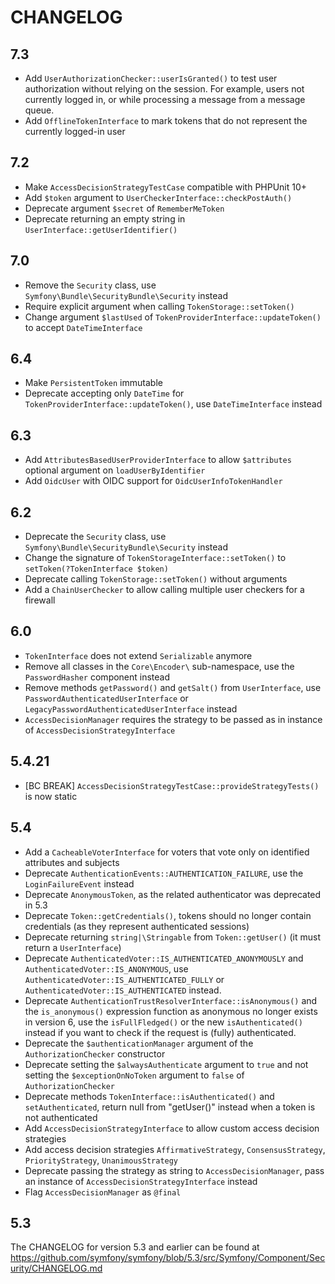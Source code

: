 CHANGELOG
=========

7.3
---

 * Add `UserAuthorizationChecker::userIsGranted()` to test user authorization without relying on the session.
   For example, users not currently logged in, or while processing a message from a message queue.
 * Add `OfflineTokenInterface` to mark tokens that do not represent the currently logged-in user

7.2
---

 * Make `AccessDecisionStrategyTestCase` compatible with PHPUnit 10+
 * Add `$token` argument to `UserCheckerInterface::checkPostAuth()`
 * Deprecate argument `$secret` of `RememberMeToken`
 * Deprecate returning an empty string in `UserInterface::getUserIdentifier()`

7.0
---

 * Remove the `Security` class, use `Symfony\Bundle\SecurityBundle\Security` instead
 * Require explicit argument when calling `TokenStorage::setToken()`
 * Change argument `$lastUsed` of `TokenProviderInterface::updateToken()` to accept `DateTimeInterface`

6.4
---

 * Make `PersistentToken` immutable
 * Deprecate accepting only `DateTime` for `TokenProviderInterface::updateToken()`, use `DateTimeInterface` instead

6.3
---

 * Add `AttributesBasedUserProviderInterface` to allow `$attributes` optional argument on `loadUserByIdentifier`
 * Add `OidcUser` with OIDC support for `OidcUserInfoTokenHandler`

6.2
---

 * Deprecate the `Security` class, use `Symfony\Bundle\SecurityBundle\Security` instead
 * Change the signature of `TokenStorageInterface::setToken()` to `setToken(?TokenInterface $token)`
 * Deprecate calling `TokenStorage::setToken()` without arguments
 * Add a `ChainUserChecker` to allow calling multiple user checkers for a firewall

6.0
---

 * `TokenInterface` does not extend `Serializable` anymore
 * Remove all classes in the `Core\Encoder\`  sub-namespace, use the `PasswordHasher` component instead
 * Remove methods `getPassword()` and `getSalt()` from `UserInterface`, use `PasswordAuthenticatedUserInterface`
   or `LegacyPasswordAuthenticatedUserInterface` instead
* `AccessDecisionManager` requires the strategy to be passed as in instance of `AccessDecisionStrategyInterface`

5.4.21
------

 * [BC BREAK] `AccessDecisionStrategyTestCase::provideStrategyTests()` is now static

5.4
---

 * Add a `CacheableVoterInterface` for voters that vote only on identified attributes and subjects
 * Deprecate `AuthenticationEvents::AUTHENTICATION_FAILURE`, use the `LoginFailureEvent` instead
 * Deprecate `AnonymousToken`, as the related authenticator was deprecated in 5.3
 * Deprecate `Token::getCredentials()`, tokens should no longer contain credentials (as they represent authenticated sessions)
 * Deprecate returning `string|\Stringable` from `Token::getUser()` (it must return a `UserInterface`)
 * Deprecate `AuthenticatedVoter::IS_AUTHENTICATED_ANONYMOUSLY` and `AuthenticatedVoter::IS_ANONYMOUS`,
   use `AuthenticatedVoter::IS_AUTHENTICATED_FULLY` or `AuthenticatedVoter::IS_AUTHENTICATED` instead.
 * Deprecate `AuthenticationTrustResolverInterface::isAnonymous()` and the `is_anonymous()` expression
   function as anonymous no longer exists in version 6, use the `isFullFledged()` or the new
   `isAuthenticated()` instead if you want to check if the request is (fully) authenticated.
 * Deprecate the `$authenticationManager` argument of the `AuthorizationChecker` constructor
 * Deprecate setting the `$alwaysAuthenticate` argument to `true` and not setting the
   `$exceptionOnNoToken` argument to `false` of `AuthorizationChecker`
 * Deprecate methods `TokenInterface::isAuthenticated()` and `setAuthenticated`,
   return null from "getUser()" instead when a token is not authenticated
 * Add `AccessDecisionStrategyInterface` to allow custom access decision strategies
 * Add access decision strategies `AffirmativeStrategy`, `ConsensusStrategy`, `PriorityStrategy`, `UnanimousStrategy`
 * Deprecate passing the strategy as string to `AccessDecisionManager`,
   pass an instance of `AccessDecisionStrategyInterface` instead
 * Flag `AccessDecisionManager` as `@final`

5.3
---

The CHANGELOG for version 5.3 and earlier can be found at https://github.com/symfony/symfony/blob/5.3/src/Symfony/Component/Security/CHANGELOG.md
